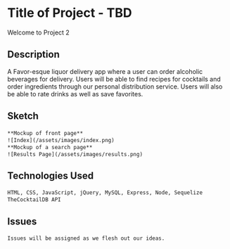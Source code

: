 # Title of Project - TBD

Welcome to Project 2

## Description
A Favor-esque liquor delivery app where a user can order alcoholic beverages for delivery. Users will be able to find recipes for cocktails and order ingredients through our personal distribution service. Users will also be able to rate drinks as well as save favorites.


## Sketch
    **Mockup of front page**
    ![Index](/assets/images/index.png)
    **Mockup of a search page**
    ![Results Page](/assets/images/results.png)
## Technologies Used
    HTML, CSS, JavaScript, jQuery, MySQL, Express, Node, Sequelize
    TheCocktailDB API
## Issues
    Issues will be assigned as we flesh out our ideas.

